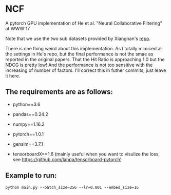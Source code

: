 # NCF
A pytorch GPU implementation of He et al. "Neural Collaborative Filtering" at WWW'17

Note that we use the two sub datasets provided by Xiangnan's [repo](https://github.com/hexiangnan/neural_collaborative_filtering/tree/master/Data).

There is one thing weird about this implementation. As I totally mimiced all the settings in He's repo, but the final performance is not the smae as reported in the original papers. That the Hit Ratio is approaching 1.0 but the NDCG is pretty low! And the performance is not too sensitive with the increasing of number of factors. I'll correct this in futher commits, just leave it here.

## The requirements are as follows:
* python==3.6

* pandas==0.24.2

* numpy==1.16.2

* pytorch==1.0.1

* gensim==3.7.1

* tensorboardX==1.6 (mainly useful when you want to visulize the loss, see https://github.com/lanpa/tensorboard-pytorch)

## Example to run:
```
python main.py --batch_size=256 --lr=0.001 --embed_size=16
```
